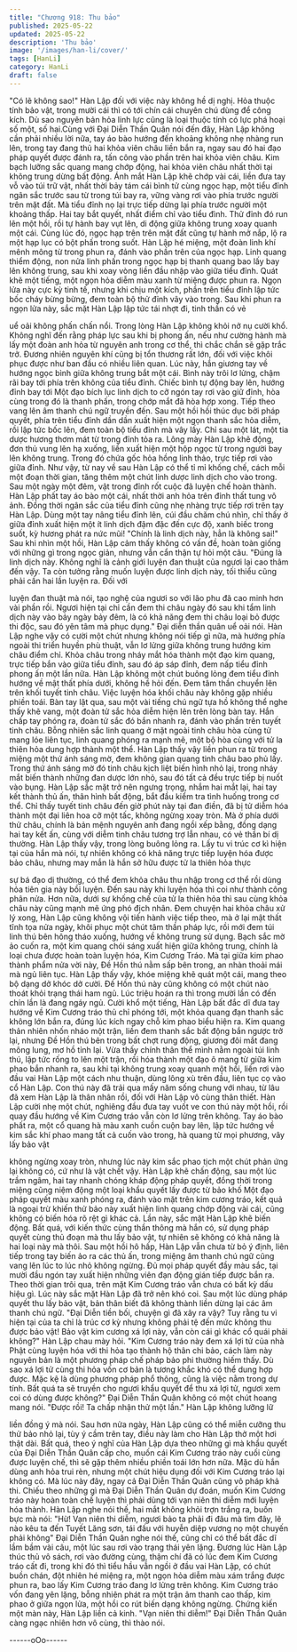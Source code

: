 ```yaml
---
title: "Chương 918: Thu bảo"
published: 2025-05-22
updated: 2025-05-22
description: 'Thu bảo'
image: '/images/han-li/cover/'
tags: [HanLi]
category: HanLi
draft: false
---
```


"Có lẽ không sao!"
Hàn Lập đối với việc này không hề dị nghị. Hỏa thuộc tính bảo
vật, trong mười cái thì có tới chín cái chuyên chú dùng để công
kích. Dù sao nguyên bản hỏa linh lực cũng là loại thuộc tính có
lực phá hoại số một, số hai.Cùng với Đại Diễn Thần Quân nói đến
đây, Hàn Lập không cần phải nhiều lời nữa, tay áo bào hướng
đến khoảng không nhẹ nhàng run lên, trong tay đang thủ hai khỏa
viên châu liền bắn ra, ngay sau đó hai đạo pháp quyết được đánh
ra, tấn công vào phần trên hai khỏa viên châu.
Kim bạch lưỡng sắc quang mang chớp động, hai khỏa viên châu
nhất thời tại không trung dừng bất động. Ánh mắt Hàn Lập khẽ
chớp vài cái, liền đưa tay vỗ vào túi trữ vật, nhất thời bảy tám cái
bình tử cùng ngọc hạp, một tiểu đỉnh ngân sắc trước sau từ trong
túi bay ra, vững vàng rơi vào phía trước người trên mặt đất. Mà
tiểu đỉnh nọ lại trực tiếp dừng lại phía trước người một khoảng
thấp.
Hai tay bắt quyết, nhất điểm chỉ vào tiểu đình. Thử đỉnh đó run lên
một hồi, rồi tự hành bay vụt lên, di động giữa không trung xoay
quanh một cái. Cùng lúc đó, ngọc hạp trên trên mặt đất cũng tự
hành mở nắp, lộ ra một hạp lục có bột phấn trong suốt. Hàn Lập
hé miệng, một đoàn linh khí mênh mông từ trong phun ra, đánh
vào phần trên của ngọc hạp.
Linh quang thiểm động, non nửa linh phấn trong ngọc hạp bị
thanh quang bao lấy bay lên không trung, sau khi xoay vòng liền
đầu nhập vào giữa tiểu đỉnh. Quát khẽ một tiếng, một ngọn hỏa
diễm màu xanh từ miệng được phun ra. Ngọn lửa này cực kỳ tinh
tế, nhưng khi chịu một kích, phần trên tiểu đỉnh lập tức bốc cháy
bừng bừng, đem toàn bộ thử đỉnh vây vào trong. Sau khi phun ra
ngọn lửa này, sắc mặt Hàn Lập lập tức tái nhợt đi, tinh thần có vẻ

uể oải không phấn chấn nổi.
Trong lòng Hàn Lập không khỏi nở nụ cười khổ. Không nghĩ đến
rằng pháp lực sau khi bị phong ấn, nếu như cường hành mà lấy
một đoàn anh hỏa từ nguyên anh trong cơ thể, thì chắc chắn sẽ
gặp trắc trở. Đương nhiên nguyên khí cũng bị tổn thương rất lớn,
đối với việc khôi phục được như ban đầu có nhiều liên quan.
Lúc này, hắn giương tay về hướng ngọc bình giữa không trung
bắt một cái. Bình này trôi lơ lửng, chậm rãi bay tới phía trên
không của tiểu đỉnh. Chiếc bình tự động bay lên, hướng đỉnh bay
tới Một đạo bích lục linh dịch to cỡ ngón tay rơi vào giữ đỉnh, hòa
cùng trong đó là thanh phấn, trong chớp mắt đã hòa hợp xong.
Tiếp theo vang lên âm thanh chú ngữ truyền đến. Sau một hồi hồi
thúc dục bởi pháp quyết, phía trên tiểu đỉnh dần dần xuất hiện
một ngọn thanh sắc hỏa diễm, rồi lập tức bốc lên, đem toàn bộ
tiểu đỉnh mà vây lấy. Chỉ sau một lát, một tia dược hương thơm
mát từ trong đỉnh tỏa ra. Lông mày Hàn Lập khẽ động, đơn thủ
vung lên hạ xuống, liền xuất hiện một hộp ngọc từ trong người
bay lên không trung. Trong đó chứa gốc hỏa hồng linh thảo, trực
tiếp rơi vào giữa đỉnh.
Như vậy, từ nay về sau Hàn Lập có thể tỉ mỉ khống chế, cách mỗi
một đoạn thời gian, tăng thêm một chút linh dược linh dịch cho
vào trong. Sau một ngày một đêm, vật trong đỉnh rốt cuộc đã
luyện chế hoàn thành. Hàn Lập phất tay áo bào một cái, nhất thời
anh hỏa trên đỉnh thất tung vô ảnh. Đồng thời ngân sắc của tiểu
đỉnh cũng nhẹ nhàng trực tiếp rơi trên tay Hàn Lập.
Dùng một tay nâng tiểu đỉnh lên, cúi đầu chăm chú nhìn, chỉ thấy
ở giữa đỉnh xuất hiện một ít linh dịch đậm đặc đến cực độ, xanh
biếc trong suốt, kỳ hương phát ra nức mũi! "Chính là linh dịch này,
hẳn là không sai!" Sau khi nhìn một hồi, Hàn Lập cảm thấy không
có vấn đề, hoàn toàn giống với những gì trong ngọc giản, nhưng
vẫn cẩn thận tự hỏi một câu.
"Đúng là linh dịch này. Không nghĩ là cảnh giới luyện đan thuật
của ngươi lại cao thâm đến vậy. Ta còn tưởng rằng muốn luyện
được linh dịch này, tối thiểu cũng phải cần hai lần luyện ra. Đối với

luyện đan thuật mà nói, tạo nghệ của ngươi so với lão phu đã cao
minh hơn vài phần rồi. Ngươi hiện tại chỉ cần đem thi châu ngày
đó sau khi tẩm linh dịch này vào bảy ngày bảy đêm, là có khả
năng đem thi châu loại bỏ được thi độc, sau đó yên tâm mà phục
dụng." Đại diễn thần quân uể oải nói.
Hàn Lập nghe vậy có cười một chút nhưng không nói tiếp gì nữa,
mà hướng phía ngoài thi triển huyền phù thuật, vẫn lơ lửng giữa
không trung hướng kim châu điểm chỉ. Khỏa châu trong nháy mắt
hóa thành một đạo kim quang, trực tiếp bắn vào giữa tiểu đỉnh,
sau đó áp sáp đỉnh, đem nấp tiểu đỉnh phong ấn một lần nữa.
Hàn Lập không một chút buông lỏng đem tiểu đỉnh hướng về mật
thất phía dưới, không hề hỏi đến. Đem tâm thần chuyển lên trên
khối tuyết tinh châu.
Việc luyện hóa khối châu này không gặp nhiều phiền toái. Bàn tay
lật qua, sau một vài tiếng chú ngữ tựa hồ không thể nghe thấy
khẽ vang, một đoàn tử sắc hỏa diễm hiện lên trên lòng bàn tay.
Hắn chấp tay phóng ra, đoàn tử sắc đó bắn nhanh ra, đánh vào
phần trên tuyết tinh châu. Bỗng nhiên sắc linh quang ở mặt ngoài
tinh châu hòa cùng tử mang lóe liên tục, linh quang phóng ra
mạnh mẽ, một bộ hòa cùng với tử la thiên hỏa dung hợp thành
một thể.
Hàn Lập thấy vậy liền phun ra từ trong miệng một thứ ánh sáng
mờ, đem không gian quang tinh châu bao phủ lấy. Trong thứ ánh
sáng mờ đó tinh châu kịch liệt biến hình nhỏ lại, trong nháy mắt
biến thành những đan dược lớn nhỏ, sau đó tất cả đều trực tiếp bị
nuốt vào bụng. Hàn Lập sắc mặt trở nên ngưng trọng, nhắm hai
mắt lại, hai tay kết thành thủ ấn, thân hình bất động, bắt đầu kiểm
tra tình huống trong cơ thể.
Chỉ thấy tuyết tinh châu đến giờ phút này tại đan điền, đã bị tử
diễm hóa thành một đại liên hoa cỡ một tấc, không ngừng xoay
tròn. Mà ở phía dưới thử châu, chính là bản mệnh nguyên anh
đang ngồi xếp bằng, đồng dạng hai tay kết ấn, cùng với diễm tinh
châu tương trợ lẫn nhau, có vẻ thần bí dị thường. Hàn Lập thấy
vậy, trong lòng buông lỏng ra. Lấy tu vi trúc cơ kì hiện tại của hắn
mà nói, tự nhiên không có khả năng trực tiếp luyện hóa được bảo
châu, nhưng may mắn là hắn sở hữu được tử la thiên hỏa thực

sự bá đạo dị thường, có thể đem khỏa châu thu nhập trong cơ thể
rồi dùng hỏa tiên gia này bồi luyện.
Đến sau này khi luyện hóa thì coi như thành công phân nửa. Hơn
nữa, dưới sự khống chế của tử la thiên hỏa thì sau cùng khỏa
châu này cũng mạnh mẽ ứng phó địch nhân. Đem chuyện hai
khỏa châu xử lý xong, Hàn Lập cũng không vội tiến hành việc tiếp
theo, mà ở lại mật thất tĩnh tọa nửa ngày, khôi phục một chút tâm
thần pháp lực, rồi mới đem túi linh thú bên hông tháo xuống,
hướng về không trung sử dụng.
Bạch sắc mờ ảo cuốn ra, một kim quang chói sáng xuất hiện giữa
không trung, chính là loại chưa được hoàn toàn luyện hóa, Kim
Cương Tráo. Mà tại giữa kim phao thành phẩm nửa vời này, Đề
Hồn thú nằm sấp bên trong, an nhàn thoải mái mà ngủ liên tục.
Hàn Lập thấy vậy, khóe miệng khẽ quát một cái, mang theo bộ
dạng dở khóc dở cười. Đế Hồn thú này cũng không có một chút
nào thoát khỏi trạng thái ham ngủ. Lúc triệu hoán ra thì trong
mười lần có đến chín lần là đang ngáy ngủ.
Cười khổ một tiếng, Hàn Lập bất đắc dĩ đưa tay hướng về Kim
Cương tráo thủ chỉ phóng tới, một khỏa quang đạn thanh sắc
không lớn bắn ra, đúng lúc kích ngay chỗ kim phao biểu hiện ra.
Kim quang thản nhiên nhốn nháo một trận, liền đem thanh sắc bất
động bắn ngược trở lại, nhưng Đề Hồn thú bên trong bất chợt
rung động, giương đôi mắt đang mông lung, mơ hồ tỉnh lại.
Vừa thấy chính thân thể mình nằm ngoài túi linh thú, lập tức rống
to lên một trận, rồi hóa thành một đạo ô mang từ giữa kim phao
bắn nhanh ra, sau khi tại không trung xoay quanh một hồi, liền rơi
vào đầu vai Hàn Lập một cách nhu thuận, dùng lông xù trên đầu,
liên tục cọ vào cổ Hàn Lập. Con thú này đã trải qua mấy năm
sống chung với nhau, từ lâu đã xem Hàn Lập là thân nhân rồi, đối
với Hàn Lập vô cùng thân thiết.
Hàn Lập cười nhẹ một chút, nghiêng đầu đưa tay vuốt ve con thú
này một hồi, rồi quay đầu hướng về Kim Cương tráo vẫn còn lơ
lửng trên không. Tay áo bào phất ra, một cổ quang hà màu xanh
cuồn cuộn bay lên, lập tức hướng về kim sắc khí phao mang tất
cả cuốn vào trong, hà quang từ mọi phương, vây lấy bảo vật

không ngừng xoay tròn, nhưng lúc này kim sắc phao tịch một chút
phản ứng lại không có, cứ như là vật chết vậy. Hàn Lập khẽ chấn
động, sau một lúc trầm ngâm, hai tay nhanh chóng kháp động
pháp quyết, đồng thời trong miệng cũng niệm động một loại khẩu
quyết lấy được từ bảo khố
Một đạo pháp quyết màu xanh phóng ra, đánh vào mặt trên kim
cương tráo, kết quả là ngoại trừ khiến thử bảo này xuất hiện linh
quang chớp động vài cái, cũng không có biến hóa rõ rệt gì khác
cả.
Lần này, sắc mặt Hàn Lập khẽ biến động. Bất quá, với kiến thức
cùng thần thông mà hắn có, sử dụng pháp quyết cùng thủ đoạn
mà thu lấy bảo vật, tự nhiên sẽ không có khả năng là hai loại này
mà thôi. Sau một hồi hô hấp, Hàn Lập vẫn chưa từ bỏ ý định, liên
tiếp trong tay biến ảo ra các thủ ấn, trong miệng âm thanh chú
ngữ cũng vang lên lúc to lúc nhỏ không ngừng. Đủ mọi pháp
quyết đầy màu sắc, tại mười đầu ngón tay xuất hiện những viên
đạn động gián tiếp được bắn ra.
Theo thời gian trôi qua, trên mặt Kim Cương tráo vẫn chưa có bất
kỳ dấu hiệu gì. Lúc này sắc mặt Hàn Lập đã trở nên khó coi. Sau
một lúc dùng pháp quyết thu lấy bảo vật, bản thân biết đã không
thành liền dừng lại các âm thanh chú ngữ.
"Đại Diễn tiền bối, chuyện gì đã xãy ra vậy? Tuy rằng tu vi hiện tại
của ta chỉ là trúc cơ kỳ nhưng không phải tệ đến mức không thu
được bảo vật! Bảo vật kim cương xá lợi này, vẫn còn cái gì khác
cổ quái phải không?" Hàn Lập chau mày hỏi.
"Kim Cương tráo này đem xá lợi tử của nhà Phật cùng luyện hóa
với thi hỏa tạo thành hộ thân chi bảo, cách làm này nguyên bản là
một phương pháp chế pháp bảo phi thường hiếm thấy. Dù sao xá
lợi tử cùng thi hỏa vốn cơ bản là tương khắc khó có thể dung hợp
được. Mặc kệ là dùng phương pháp phổ thông, cũng là việc nằm
trong dự tính. Bất quá ta sẽ truyền cho ngươi khẩu quyết để thu
xá lợi tử, ngươi xem coi có dùng được không?" Đại Diễn Thần
Quân không có một chút hoang mang nói.
"Được rồi! Ta chấp nhận thử một lần." Hàn Lập không lưỡng lữ

liền đồng ý mà nói.
Sau hơn nửa ngày, Hàn Lập cũng có thể miễn cưỡng thu thử bảo
nhỏ lại, tùy ý cầm trên tay, điều này làm cho Hàn Lập thở một hơi
thật dài.
Bất quá, theo ý nghĩ của Hàn Lập dựa theo những gì mà khẩu
quyết của Đại Diễn Thần Quân cấp cho, muốn cái Kim Cương
tráo này cuối cùng được luyện chế, thì sẽ gặp thêm nhiều phiền
toái lớn hơn nữa. Mặc dù hắn dùng anh hỏa trui rèn, nhưng một
chút hiệu dụng đối với Kim Cương tráo lại không có. Mà lúc này
đây,
ngay cả Đại Diễn Thần Quân cũng vô pháp khả thi. Chiếu theo
những gì mà Đại Diễn Thần Quân dự đoán, muốn Kim Cương
tráo này hoàn toàn chế luyện thì phải dùng tới vạn niên thi diễm
mới luyện hóa thành.
Hàn Lập nghe nói thế, hai mắt không khỏi trợn trắng ra, buồn bực
mà nói: "Hừ! Vạn niên thi diễm, ngươi bảo ta phải đi đâu mà tìm
đây, lẽ nào kêu ta đến Tuyết Lăng sơn, tái đấu với huyễn diệp
vương nọ một chuyến phải không"
Đại Diễn Thần Quân nghe nói thế, cũng chỉ có thể bất đắc dĩ lầm
bầm vài câu, một lúc sau rơi vào trạng thái yên lặng.
Đương lúc Hàn Lập thúc thủ vô sách, rơi vào đường cùng, thậm
chí đã có lúc đem Kim Cương tráo cất đi, trong khi đó thì tiểu hầu
vẫn ngồi ở đầu vai Hàn Lập, có chút buồn chán, đột nhiên hé
miệng ra, một ngọn hỏa diễm màu xám trắng được phun ra, bao
lấy Kim Cương tráo đang lơ lửng trên không.
Kim Cương tráo vốn đang yên lặng, bỗng nhiên phát ra một trận
âm thanh cao thấp, kim phao ở giữa ngọn lửa, một hồi co rút biến
dạng không ngừng. Chứng kiến một màn này, Hàn Lập liền cả
kinh.
"Vạn niên thi diễm!" Đại Diễn Thần Quân càng ngạc nhiên hơn vô
cùng, thì thào nói.

------oOo------
